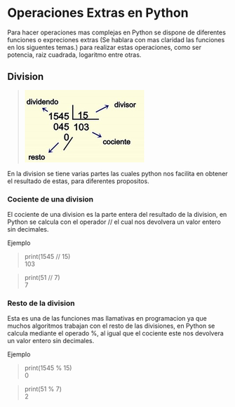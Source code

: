 # Operaciones Extras en Python

Para hacer operaciones mas complejas en Python se dispone de diferentes funciones o expreciones extras (Se hablara con mas claridad las funciones en los siguentes temas.) para realizar estas operaciones, como ser potencia, raiz cuadrada, logaritmo entre otras.

## Division

> ![python](https://github.com/psmaniac/CP01/blob/master/lesson01/02_extra_operations/div.jpg)

En la division se tiene varias partes las cuales python nos facilita en obtener el resultado de estas, para diferentes propositos.

### Cociente de una division

El cociente de una division es la parte entera del resultado de la division, en Python se calcula con el operador // el cual nos devolvera  un valor entero sin decimales.

Ejemplo

  > print(1545 // 15)\
  > 103
  
  > print(51 // 7)\
  > 7

### Resto de la division

Esta es una de las funciones mas llamativas en programacion ya que muchos algoritmos trabajan con el resto de las divisiones, en Python se calcula mediante el operado %, al igual que el cociente este nos devolvera un valor entero sin decimales.

Ejemplo

  > print(1545 % 15)\
  > 0
  
  > print(51 % 7)\
  > 2
